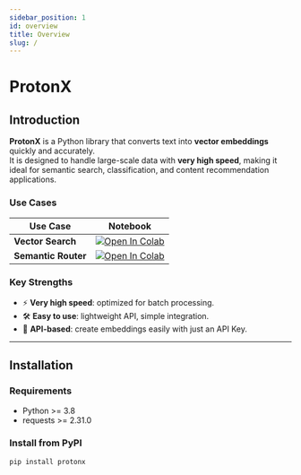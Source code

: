 ```yaml
---
sidebar_position: 1
id: overview
title: Overview
slug: /
---
```


# ProtonX 

## Introduction

**ProtonX** is a Python library that converts text into **vector embeddings** quickly and accurately.  
It is designed to handle large-scale data with **very high speed**, making it ideal for semantic search, classification, and content recommendation applications.

### Use Cases

| Use Case            | Notebook |
|----------------------|----------|
| **Vector Search**    | [![Open In Colab](https://colab.research.google.com/assets/colab-badge.svg)](https://colab.research.google.com/drive/1t7Do6pj6lxUPxxwTyD_GtuNNNV6mtXLf?usp=sharing) |
| **Semantic Router**  | [![Open In Colab](https://colab.research.google.com/assets/colab-badge.svg)](https://colab.research.google.com/drive/1cZMAWdIhH5YcvFDR72xt3g5jHWCcWukI?usp=sharing) |


### Key Strengths

- ⚡ **Very high speed**: optimized for batch processing.
- 🛠 **Easy to use**: lightweight API, simple integration.
- 🔌 **API-based**: create embeddings easily with just an API Key.

---

## Installation

### Requirements

- Python >= 3.8  
- requests >= 2.31.0 

### Install from PyPI

```bash
pip install protonx
